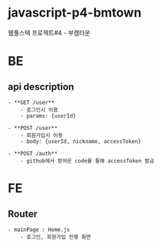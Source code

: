 # javascript-p4-bmtown

웹풀스택 프로젝트#4 - 부캠타운

# BE

## api description

    - **GET /user**
        - 로그인시 이용
        - params: {userId}

    - **POST /user**
        - 회원가입시 이용
        - body: {userId, nickname, accessToken}

    - **POST /auth**
        - github에서 받아온 code를 통해 accessToken 발금

# FE

## Router

    - mainPage : Home.js
        - 로그인, 회원가입 진행 화면
